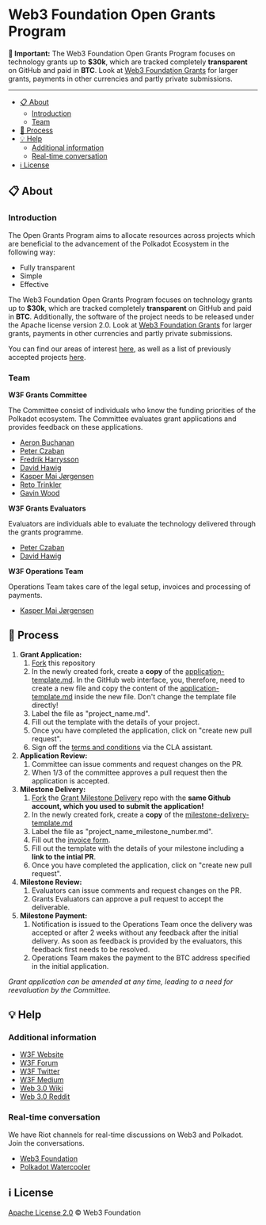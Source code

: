 # Web3 Foundation Open Grants Program

**:loudspeaker: Important:** The Web3 Foundation Open Grants Program focuses on technology grants up to **$30k**, which are tracked completely **transparent** on GitHub and paid in **BTC**. Look at [Web3 Foundation Grants](https://github.com/w3f/Web3-collaboration/blob/master/grants/grants.md) for larger grants, payments in other currencies and partly private submissions. 

---

- [:clipboard: About](#clipboard-about)
    - [Introduction](#introduction)
    - [Team](#team) 
- [:pencil: Process](#pencil-process)
- [:bulb: Help](#bulb-help)
  - [Additional information](#additional-information)
  - [Real-time conversation](#real-time-conversation)
- [:information_source: License](#information_source-license)

## :clipboard: About 

### Introduction

The Open Grants Program aims to allocate resources across projects which are beneficial to the advancement of the Polkadot Ecosystem in the following way:
- Fully transparent
- Simple
- Effective  

The Web3 Foundation Open Grants Program focuses on technology grants up to **$30k**, which are tracked completely **transparent** on GitHub and paid in **BTC**. Additionally, the software of the project needs to be released under the Apache license version 2.0. 
Look at [Web3 Foundation Grants](https://github.com/w3f/Web3-collaboration/blob/master/grants/grants.md) for larger grants, payments in other currencies and partly private submissions. 

You can find our areas of interest [here](https://github.com/w3f/Web3-collaboration/blob/master/grants/grants.md#areas-of-interest-for-technical-grants), as well as a list of previously accepted projects [here](https://github.com/w3f/Web3-collaboration/blob/master/grants/accepted_grant_applications.md). 

### Team

**W3F Grants Committee**

The Committee consist of individuals who know the funding priorities of the Polkadot ecosystem. The Committee evaluates grant applications and provides feedback on these applications. 

* [Aeron Buchanan](https://github.com/aeronbuchanan)
* [Peter Czaban](https://github.com/keorn)
* [Fredrik Harrysson](https://github.com/folsen)
* [David Hawig](https://github.com/Noc2)
* [Kasper Mai Jørgensen]()
* [Reto Trinkler](https://github.com/retotrinkler)
* [Gavin Wood](https://github.com/gavofyork)

**W3F Grants Evaluators**

Evaluators are individuals able to evaluate the technology delivered through the grants programme.

* [Peter Czaban](https://github.com/keorn)
* [David Hawig](https://github.com/Noc2)

**W3F Operations Team**

Operations Team takes care of the legal setup, invoices and processing of payments. 

* [Kasper Mai Jørgensen]()

## :pencil: Process

1. **Grant Application:**
    1. [Fork](https://github.com/w3f/Open-Grants-Program/fork) this repository
    2. In the newly created fork, create a **copy** of the [application-template.md](./applications/application-template.md). In the GitHub web interface, you, therefore, need to create a new file and copy the content of the [application-template.md](./applications/application-template.md) inside the new file. Don't change the template file directly!
    3. Label the file as "project_name.md".
    4. Fill out the template with the details of your project.
    5. Once you have completed the application, click on "create new pull request".
    6. Sign off the [terms and conditions](https://gist.github.com/Noc2/75bc58e8ce9b5d419ff883b0cf2b8c19) via the CLA assistant.
2. **Application Review:**
    1. Committee can issue comments and request changes on the PR.
    2. When 1/3 of the committee approves a pull request then the application is accepted.
3. **Milestone Delivery:**
    1. [Fork](https://github.com/w3f/Grant-Milestone-Delivery/fork) the [Grant Milestone Delivery](https://github.com/w3f/Grant-Milestone-Delivery) repo with the **same Github account, which you used to submit the application!**
    2. In the newly created fork, create a **copy** of the [milestone-delivery-template.md](https://github.com/w3f/Grant-Milestone-Delivery/blob/master/deliveries/milestone-delivery-template.md)
    3. Label the file as "project_name_milestone_number.md".
    4. Fill out the [invoice form](https://forms.gle/QvsbeSA3ziuC9k9b9).
    5. Fill out the template with the details of your milestone including a **link to the intial PR**.
    6. Once you have completed the application, click on "create new pull request".
4. **Milestone Review:**
    1. Evaluators can issue comments and request changes on the PR.
    2. Grants Evaluators can approve a pull request to accept the deliverable. 
5. **Milestone Payment:**
    1. Notification is issued to the Operations Team once the delivery was accepted or after 2 weeks without any feedback after the initial delivery. As soon as feedback is provided by the evaluators, this feedback first needs to be resolved.  
    2. Operations Team makes the payment to the BTC address specified in the initial application.

*Grant application can be amended at any time, leading to a need for reevaluation by the Committee.*

## :bulb: Help

### Additional information

* [W3F Website](https://web3.foundation)
* [W3F Forum](https://forum.web3.foundation)
* [W3F Twitter](https://twitter.com/web3foundation)
* [W3F Medium](https://medium.com/web3foundation)
* [Web 3.0 Wiki](https://github.com/w3f/Web3-wiki/wiki)
* [Web 3.0 Reddit](https://www.reddit.com/r/web3)

### Real-time conversation
We have Riot channels for real-time discussions on Web3 and Polkadot. Join the conversations.
* [Web3 Foundation](https://riot.im/app/#/room/#web3foundation:matrix.org)
* [Polkadot Watercooler](https://riot.im/app/#/room/#polkadot-watercooler:matrix.org)

## :information_source: License
[Apache License 2.0](https://github.com/w3f/Open-Grants-Program/blob/master/LICENSE) © Web3 Foundation 
